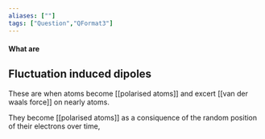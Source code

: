 ```yaml
---
aliases: [""]
tags: ["Question","QFormat3"]
---
```


#### What are
## Fluctuation induced dipoles
These are when atoms become [[polarised atoms]] and excert [[van der waals force]] on nearly atoms. 

They become [[polarised atoms]] as a consiquence of the random position of their electrons over time, 